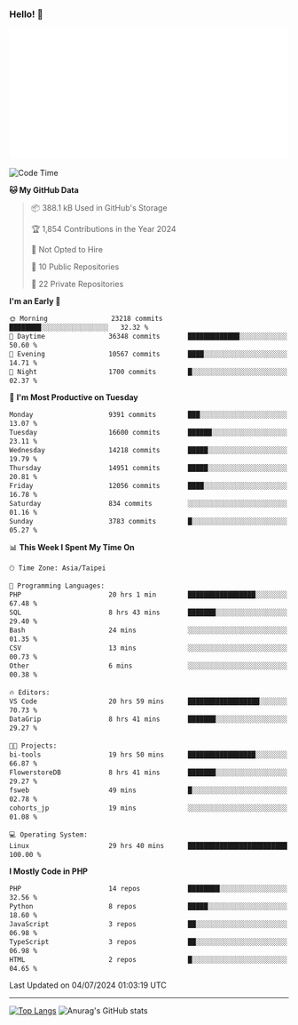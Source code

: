 ### Hello! 👋

![Metrics](/metrics.classic.svg)

<!--START_SECTION:waka-->
![Code Time](http://img.shields.io/badge/Code%20Time-1%2C590%20hrs%2056%20mins-blue)

**🐱 My GitHub Data** 

> 📦 388.1 kB Used in GitHub's Storage 
 > 
> 🏆 1,854 Contributions in the Year 2024
 > 
> 🚫 Not Opted to Hire
 > 
> 📜 10 Public Repositories 
 > 
> 🔑 22 Private Repositories 
 > 
**I'm an Early 🐤** 

```text
🌞 Morning                23218 commits       ████████░░░░░░░░░░░░░░░░░   32.32 % 
🌆 Daytime                36348 commits       █████████████░░░░░░░░░░░░   50.60 % 
🌃 Evening                10567 commits       ████░░░░░░░░░░░░░░░░░░░░░   14.71 % 
🌙 Night                  1700 commits        █░░░░░░░░░░░░░░░░░░░░░░░░   02.37 % 
```
📅 **I'm Most Productive on Tuesday** 

```text
Monday                   9391 commits        ███░░░░░░░░░░░░░░░░░░░░░░   13.07 % 
Tuesday                  16600 commits       ██████░░░░░░░░░░░░░░░░░░░   23.11 % 
Wednesday                14218 commits       █████░░░░░░░░░░░░░░░░░░░░   19.79 % 
Thursday                 14951 commits       █████░░░░░░░░░░░░░░░░░░░░   20.81 % 
Friday                   12056 commits       ████░░░░░░░░░░░░░░░░░░░░░   16.78 % 
Saturday                 834 commits         ░░░░░░░░░░░░░░░░░░░░░░░░░   01.16 % 
Sunday                   3783 commits        █░░░░░░░░░░░░░░░░░░░░░░░░   05.27 % 
```


📊 **This Week I Spent My Time On** 

```text
🕑︎ Time Zone: Asia/Taipei

💬 Programming Languages: 
PHP                      20 hrs 1 min        █████████████████░░░░░░░░   67.48 % 
SQL                      8 hrs 43 mins       ███████░░░░░░░░░░░░░░░░░░   29.40 % 
Bash                     24 mins             ░░░░░░░░░░░░░░░░░░░░░░░░░   01.35 % 
CSV                      13 mins             ░░░░░░░░░░░░░░░░░░░░░░░░░   00.73 % 
Other                    6 mins              ░░░░░░░░░░░░░░░░░░░░░░░░░   00.38 % 

🔥 Editors: 
VS Code                  20 hrs 59 mins      ██████████████████░░░░░░░   70.73 % 
DataGrip                 8 hrs 41 mins       ███████░░░░░░░░░░░░░░░░░░   29.27 % 

🐱‍💻 Projects: 
bi-tools                 19 hrs 50 mins      █████████████████░░░░░░░░   66.87 % 
FlowerstoreDB            8 hrs 41 mins       ███████░░░░░░░░░░░░░░░░░░   29.27 % 
fsweb                    49 mins             █░░░░░░░░░░░░░░░░░░░░░░░░   02.78 % 
cohorts_jp               19 mins             ░░░░░░░░░░░░░░░░░░░░░░░░░   01.08 % 

💻 Operating System: 
Linux                    29 hrs 40 mins      █████████████████████████   100.00 % 
```

**I Mostly Code in PHP** 

```text
PHP                      14 repos            ████████░░░░░░░░░░░░░░░░░   32.56 % 
Python                   8 repos             █████░░░░░░░░░░░░░░░░░░░░   18.60 % 
JavaScript               3 repos             ██░░░░░░░░░░░░░░░░░░░░░░░   06.98 % 
TypeScript               3 repos             ██░░░░░░░░░░░░░░░░░░░░░░░   06.98 % 
HTML                     2 repos             █░░░░░░░░░░░░░░░░░░░░░░░░   04.65 % 
```




 Last Updated on 04/07/2024 01:03:19 UTC
<!--END_SECTION:waka-->

<hr>

<span style="display:inline-block">[![Top Langs](https://github-readme-stats.vercel.app/api/top-langs/?username=maureendadap&layout=compact&theme=transparent)](https://github.com/anuraghazra/github-readme-stats)</span>
<span style="display:inline-block">![Anurag's GitHub stats](https://github-readme-stats.vercel.app/api?username=maureendadap&show_icons=true&theme=transparent&count_private=true)</span>

<!--
**MaureenDadap/maureendadap** is a ✨ _special_ ✨ repository because its `README.md` (this file) appears on your GitHub profile.

Here are some ideas to get you started:

- 🔭 I’m currently working on ...
- 🌱 I’m currently learning ...
- 👯 I’m looking to collaborate on ...
- 🤔 I’m looking for help with ...
- 💬 Ask me about ...
- 📫 How to reach me: ...
- 😄 Pronouns: ...
- ⚡ Fun fact: ...
-->
